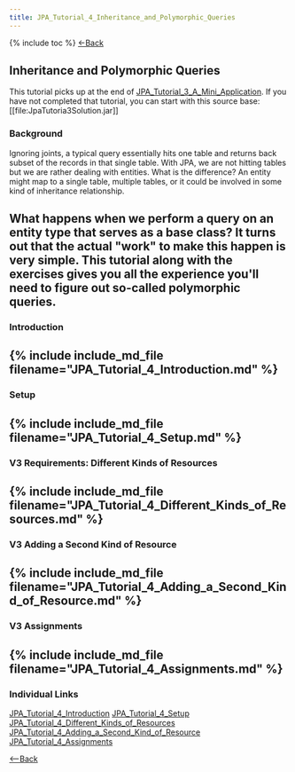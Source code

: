 ```yaml
---
title: JPA_Tutorial_4_Inheritance_and_Polymorphic_Queries
---
```

{% include toc %}
[<-Back](EJB_3_and_Java_Persistence_API)
## Inheritance and Polymorphic Queries
This tutorial picks up at the end of [JPA_Tutorial_3_A_Mini_Application](JPA_Tutorial_3_A_Mini_Application). If you have not completed that tutorial, you can start with this source base: 
[[file:JpaTutoria3Solution.jar]]

### Background
Ignoring joints, a typical query essentially hits one table and returns back subset of the records in that single table. With JPA, we are not hitting tables but we are rather dealing with entities. What is the difference? An entity might map to a single table, multiple tables, or it could be involved in some kind of inheritance relationship.

What happens when we perform a query on an entity type that serves as a base class? It turns out that the actual "work" to make this happen is very simple. This tutorial along with the exercises gives you all the experience you'll need to figure out so-called polymorphic queries.
----
### Introduction
{% include include_md_file filename="JPA_Tutorial_4_Introduction.md" %}
----
### Setup
{% include include_md_file filename="JPA_Tutorial_4_Setup.md" %}
----
### V3 Requirements: Different Kinds of Resources
{% include include_md_file filename="JPA_Tutorial_4_Different_Kinds_of_Resources.md" %}
----
### V3 Adding a Second Kind of Resource
{% include include_md_file filename="JPA_Tutorial_4_Adding_a_Second_Kind_of_Resource.md" %}
----
### V3 Assignments
{% include include_md_file filename="JPA_Tutorial_4_Assignments.md" %}
----
### Individual Links
[JPA_Tutorial_4_Introduction](JPA_Tutorial_4_Introduction)
[JPA_Tutorial_4_Setup](JPA_Tutorial_4_Setup)
[JPA_Tutorial_4_Different_Kinds_of_Resources](JPA_Tutorial_4_Different_Kinds_of_Resources)   
[JPA_Tutorial_4_Adding_a_Second_Kind_of_Resource](JPA_Tutorial_4_Adding_a_Second_Kind_of_Resource)   
[JPA_Tutorial_4_Assignments](JPA_Tutorial_4_Assignments)

[<--Back](EJB_3_and_Java_Persistence_API)
